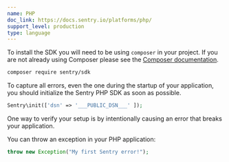 ```yaml
---
name: PHP
doc_link: https://docs.sentry.io/platforms/php/
support_level: production
type: language
---
```


To install the SDK you will need to be using `composer` in your project. If you are not already using Composer please see the [Composer documentation](https://getcomposer.org/download/).

```bash
composer require sentry/sdk
```

To capture all errors, even the one during the startup of your application, you should initialize the Sentry PHP SDK as soon as possible.

```php
Sentry\init(['dsn' => '___PUBLIC_DSN___' ]);
```

One way to verify your setup is by intentionally causing an error that breaks your application.

You can throw an exception in your PHP application:

```php
throw new Exception("My first Sentry error!");
```
